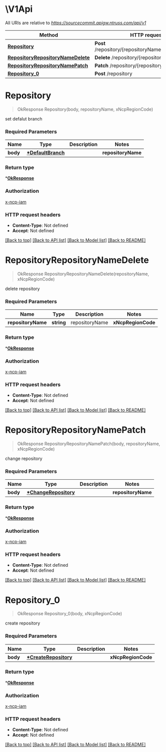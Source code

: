 # \V1Api

All URIs are relative to *https://sourcecommit.apigw.ntruss.com/api/v1*

Method | HTTP request | Description
------------- | ------------- | -------------
[**Repository**](V1Api.md#Repository) | **Post** /repository/{repositoryName}/branch/default | 
[**RepositoryRepositoryNameDelete**](V1Api.md#RepositoryRepositoryNameDelete) | **Delete** /repository/{repositoryName} | 
[**RepositoryRepositoryNamePatch**](V1Api.md#RepositoryRepositoryNamePatch) | **Patch** /repository/{repositoryName} | 
[**Repository_0**](V1Api.md#Repository_0) | **Post** /repository | 


# **Repository**
> OkResponse Repository(body, repositoryName, xNcpRegionCode)


set defalut branch

### Required Parameters

Name | Type | Description  | Notes
------------- | ------------- | ------------- | -------------
**body** | **[\*DefaultBranch](DefaultBranch.md)** |  | **repositoryName** | **string** | repositoryName | **xNcpRegionCode** | **string** | NCP 리전 코드  | 

### Return type

*[**OkResponse**](OkResponse.md)

### Authorization

[x-ncp-iam](../README.md#x-ncp-iam)

### HTTP request headers

 - **Content-Type**: Not defined
 - **Accept**: Not defined

[[Back to top]](#) [[Back to API list]](../README.md#documentation-for-api-endpoints) [[Back to Model list]](../README.md#documentation-for-models) [[Back to README]](../README.md)

# **RepositoryRepositoryNameDelete**
> OkResponse RepositoryRepositoryNameDelete(repositoryName, xNcpRegionCode)


delete repository

### Required Parameters

Name | Type | Description  | Notes
------------- | ------------- | ------------- | -------------
**repositoryName** | **string** | repositoryName | **xNcpRegionCode** | **string** | NCP 리전 코드 | 

### Return type

*[**OkResponse**](OkResponse.md)

### Authorization

[x-ncp-iam](../README.md#x-ncp-iam)

### HTTP request headers

 - **Content-Type**: Not defined
 - **Accept**: Not defined

[[Back to top]](#) [[Back to API list]](../README.md#documentation-for-api-endpoints) [[Back to Model list]](../README.md#documentation-for-models) [[Back to README]](../README.md)

# **RepositoryRepositoryNamePatch**
> OkResponse RepositoryRepositoryNamePatch(body, repositoryName, xNcpRegionCode)


change repository

### Required Parameters

Name | Type | Description  | Notes
------------- | ------------- | ------------- | -------------
**body** | **[\*ChangeRepository](ChangeRepository.md)** |  | **repositoryName** | **string** | repositoryName | **xNcpRegionCode** | **string** | NCP 리전 코드 | 

### Return type

*[**OkResponse**](OkResponse.md)

### Authorization

[x-ncp-iam](../README.md#x-ncp-iam)

### HTTP request headers

 - **Content-Type**: Not defined
 - **Accept**: Not defined

[[Back to top]](#) [[Back to API list]](../README.md#documentation-for-api-endpoints) [[Back to Model list]](../README.md#documentation-for-models) [[Back to README]](../README.md)

# **Repository_0**
> OkResponse Repository_0(body, xNcpRegionCode)


create repository

### Required Parameters

Name | Type | Description  | Notes
------------- | ------------- | ------------- | -------------
**body** | **[\*CreateRepository](CreateRepository.md)** |  | **xNcpRegionCode** | **string** | NCP 리전 코드 | 

### Return type

*[**OkResponse**](OkResponse.md)

### Authorization

[x-ncp-iam](../README.md#x-ncp-iam)

### HTTP request headers

 - **Content-Type**: Not defined
 - **Accept**: Not defined

[[Back to top]](#) [[Back to API list]](../README.md#documentation-for-api-endpoints) [[Back to Model list]](../README.md#documentation-for-models) [[Back to README]](../README.md)

